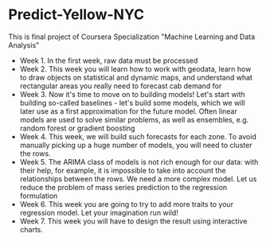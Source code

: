 # Predict-Yellow-NYC
This is final project of Coursera Specialization "Machine Learning and Data Analysis"

- Week 1. In the first week, raw data must be processed
- Week 2. This week you will learn how to work with geodata, learn how to draw objects on statistical and dynamic maps, and understand what rectangular areas you really need to forecast cab demand for
- Week 3. Now it's time to move on to building models! Let's start with building so-called baselines - let's build some models, which we will later use as a first approximation for the future model. Often linear models are used to solve similar problems, as well as ensembles, e.g. random forest or gradient boosting
- Week 4. This week, we will build such forecasts for each zone. To avoid manually picking up a huge number of models, you will need to cluster the rows.
- Week 5. The ARIMA class of models is not rich enough for our data: with their help, for example, it is impossible to take into account the relationships between the rows. We need a more complex model. Let us reduce the problem of mass series prediction to the regression formulation
- Week 6. This week you are going to try to add more traits to your regression model. Let your imagination run wild!
- Week 7. This week you will have to design the result using interactive charts.
